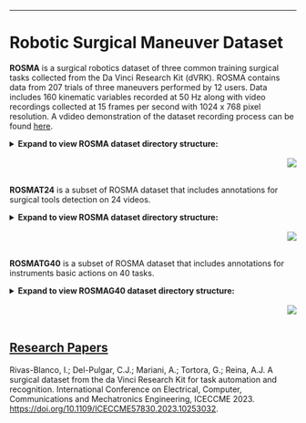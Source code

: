 
------------------------------------------------
Robotic Surgical Maneuver Dataset
================================================

<b>ROSMA</b> is a surgical robotics dataset of three common training surgical tasks collected from the Da Vinci Research Kit (dVRK). ROSMA contains data from 207 trials of three maneuvers performed by 12 users. Data includes 160 kinematic variables recorded at 50 Hz along with video recordings collected at 15 frames per second with 1024 x 768 pixel resolution. A vdideo demonstration of the dataset recording process can be found [here](https://www.youtube.com/watch?v=gEtWMc5EkiA).  

<details>
  <summary>  
  <b>Expand to view ROSMA dataset directory structure: </b>
  </summary>
  
 ```
    ──ROSMA
        ├───videos
        │   ├───X01_task_trial.mp4  
        │   ├───
        │   └───X12_task_trial.mp4
        |
        ├───kinematics
        │   ├───X01_task_trial.txt 
        │   ├───
        │   └───X12_task_trial.txt  
        |
        ├───scores.txt   
        ├───synchronizationData.txt    
        ├───userQuestionnaire.txt

   ```
</details>

<br>

<div align="right">
<a href="https://zenodo.org/records/3932964">
<img src="https://img.shields.io/badge/Download ROSMA dataset-8A2BE2?style=for-the-badge">
</a>
</div>
<br>


<b>ROSMAT24</b> is a subset of ROSMA dataset that includes annotations for surgical tools detection on 24 videos.

<details>
  <summary>  
  <b>Expand to view ROSMA dataset directory structure: </b>
  </summary>
  
 ```
    ──ROSMAT24
        ├───labels
        │   ├───X01_task_trial.txt  
        │   ├───
        │   └───
        |
        ├───videos
        │   ├───X01_task_trial.mp4 
        │   ├───
        │   └───

   ```
</details>


<br>

<div align="right">
<a href="https://zenodo.org/records/10719714">
<img src="https://img.shields.io/badge/Download ROSMAT24 dataset-8A2BE2?style=for-the-badge">
</a>
</div>
<br>


<b>ROSMATG40</b> is a subset of ROSMA dataset that includes annotations for instruments basic actions on 40 tasks. 

<details>
  <summary>  
  <b>Expand to view ROSMAG40 dataset directory structure: </b>
  </summary>
  
 ```
    ──ROSMAT24
        ├───FGDlabels
        │   ├───X01_task_trial.txt  
        │   ├───
        │   └───
        |
        ├───MDlabels
        │   ├───X01_task_trial.txt  
        │   ├───
        │   └───
        |
        ├───kinematics
        │   ├───X01_task_trial.txt  
        │   ├───
        │   └───
        |
        ├───video
        │   ├───X01_task_trial.mp4 
        │   ├───
        │   └───

   ```
</details>

<br>

<div align="right">
<a href="https://zenodo.org/records/10719748">
<img src="https://img.shields.io/badge/Download ROSMAG40 dataset-8A2BE2?style=for-the-badge">
</a>
</div>
<br>


## <u>Research Papers</u>
 
Rivas-Blanco, I.; Del-Pulgar, C.J.; Mariani, A.; Tortora, G.; Reina, A.J. A surgical dataset from the da Vinci Research Kit for task automation and recognition. International Conference on Electrical, Computer, Communications and Mechatronics Engineering, ICECCME 2023. https://doi.org/10.1109/ICECCME57830.2023.10253032.
